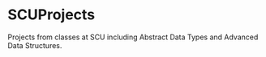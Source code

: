SCUProjects
===========

Projects from classes at SCU including Abstract Data Types and Advanced Data Structures.
